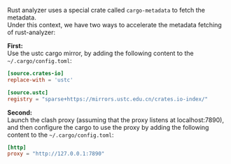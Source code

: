 Rust analyzer uses a special crate called ```cargo-metadata``` to fetch the metadata.  
Under this context, we have two ways to accelerate the metadata fetching of rust-analyzer:

**First:**  
Use the ustc cargo mirror, by adding the following content to the ```~/.cargo/config.toml```:
```toml
[source.crates-io]
replace-with = 'ustc'

[source.ustc]
registry = "sparse+https://mirrors.ustc.edu.cn/crates.io-index/"
```

**Second:**  
Launch the clash proxy (assuming that the proxy listens at localhost:7890), and then configure the cargo to use the proxy by adding the following content to the ```~/.cargo/config.toml```:
```toml
[http]
proxy = "http://127.0.0.1:7890"
``` 